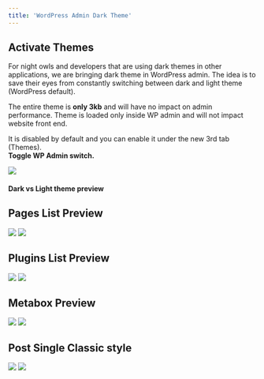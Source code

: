 ```yaml
---
title: 'WordPress Admin Dark Theme'
---
```


## Activate Themes

For night owls and developers that are using dark themes in other applications, we are bringing dark theme in WordPress admin. The idea is to save their eyes from constantly switching between dark and light theme (WordPress default).

The entire theme is **only 3kb** and will have no impact on admin performance. Theme is loaded only inside WP admin and will not impact website front end.

It is disabled by default and you can enable it under the new 3rd tab (Themes).   
**Toggle WP Admin switch.**

![](../../img/wp-dark-theme.png)

#### Dark vs Light theme preview

## Pages List Preview

![](../../img/wp-admin-preview-1.jpg)
![](../../img/wp-admin-preview-2.jpg)


## Plugins List Preview

![](../../img/wp-admin-preview-3.jpg)
![](../../img/wp-admin-preview-4.jpg)

## Metabox Preview

![](../../img/wp-admin-preview-5.jpg)
![](../../img/wp-admin-preview-6.jpg)

## Post Single Classic style

![](../../img/wp-admin-preview-7.jpg)
![](../../img/wp-admin-preview-8.jpg)